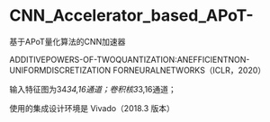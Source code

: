 # CNN_Accelerator_based_APoT-
基于APoT量化算法的CNN加速器

ADDITIVEPOWERS-OF-TWOQUANTIZATION:ANEFFICIENTNON-UNIFORMDISCRETIZATION FORNEURALNETWORKS（ICLR，2020）

输入特征图为34*34,16通道；卷积核3*3,16通道；

使用的集成设计环境是 Vivado（2018.3 版本）
